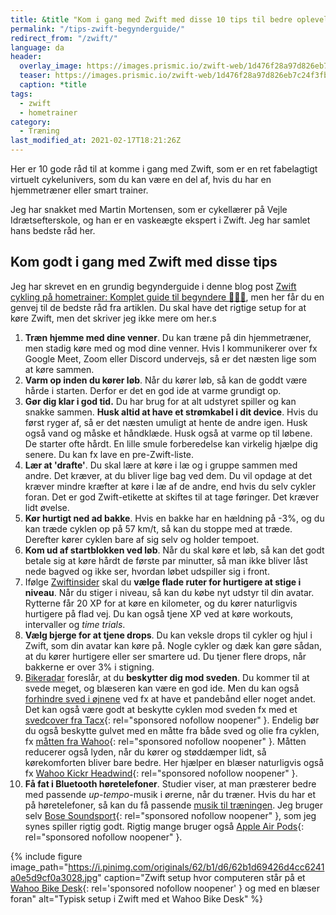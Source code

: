 ```yaml
---
title: &title "Kom i gang med Zwift med disse 10 tips til bedre oplevelser 🚴🚴‍♀️"
permalink: "/tips-zwift-begynderguide/"
redirect_from: "/zwift/"
language: da
header:
  overlay_image: https://images.prismic.io/zwift-web/1d476f28a97d826eb7c24f3fb185b5398c0e7ebc_zwift-com_hero-banner_large_orangeroom.jpg?auto=compress,format
  teaser: https://images.prismic.io/zwift-web/1d476f28a97d826eb7c24f3fb185b5398c0e7ebc_zwift-com_hero-banner_large_orangeroom.jpg?auto=compress,format
  caption: *title
tags:
  - zwift
  - hometrainer
category:
  - Træning
last_modified_at: 2021-02-17T18:21:26Z
---
```


Her er 10 gode råd til at komme i gang med Zwift, som er en ret fabelagtigt virtuelt cykelunivers, som du kan være en del af, hvis du har en hjemmetræner eller smart trainer. 

Jeg har snakket med Martin Mortensen, som er cykellærer på Vejle Idrætsefterskole, og han er en vaskeægte ekspert i Zwift. Jeg har samlet hans bedste råd her.

## Kom godt i gang med Zwift med disse tips

Jeg har skrevet en en grundig begynderguide i denne blog post [Zwift cykling på hometrainer: Komplet guide til begyndere 🚵🚵‍♀️](https://www.motionsplan.dk/komplet-begynderguide-zwift/), men her får du en genvej til de bedste råd fra artiklen. Du skal have det rigtige setup for at køre Zwift, men det skriver jeg ikke mere om her.s

1. **Træn hjemme med dine venner**. Du kan træne på din hjemmetræner, men stadig køre med og mod dine venner. Hvis I kommunikerer over fx Google Meet, Zoom eller Discord undervejs, så er det næsten lige som at køre sammen.
2. **Varm op inden du kører løb**. Når du kører løb, så kan de goddt være hårde i starten. Derfor er det en god ide at varme grundigt op.
3. **Gør dig klar i god tid.** Du har brug for at alt udstyret spiller og kan snakke sammen. **Husk altid at have et strømkabel i dit device**. Hvis du først ryger af, så er det næsten umuligt at hente de andre igen. Husk også vand og måske et håndklæde. Husk også at varme op til løbene. De starter ofte hårdt. En lille smule forberedelse kan virkelig hjælpe dig senere. Du kan fx lave en pre-Zwift-liste.
4. **Lær at 'drafte'**. Du skal lære at køre i læ og i gruppe sammen med andre. Det kræver, at du bliver lige bag ved dem. Du vil opdage at det kræver mindre kræfter at køre i læ af de andre, end hvis du selv cykler foran. Det er god Zwift-etikette at skiftes til at tage føringer. Det kræver lidt øvelse.
5. **Kør hurtigt ned ad bakke**. Hvis en bakke har en hældning på -3%, og du kan træde cyklen op på 57 km/t, så kan du stoppe med at træde. Derefter kører cyklen bare af sig selv og holder tempoet.
6. **Kom ud af startblokken ved løb**. Når du skal køre et løb, så kan det godt betale sig at køre hårdt de første par minutter, så man ikke bliver låst nede bagved og ikke ser, hvordan løbet udspiller sig i front.
7. Ifølge [Zwiftinsider](https://zwiftinsider.com/top-13-tips-for-beginner-zwifters/) skal du **vælge flade ruter for hurtigere at stige i niveau**. Når du stiger i niveau, så kan du købe nyt udstyr til din avatar. Rytterne får 20 XP for at køre en kilometer, og du kører naturligvis hurtigere på flad vej. Du kan også tjene XP ved at køre workouts, intervaller og _time trials_.
8. **Vælg bjerge for at tjene drops**. Du kan veksle drops til cykler og hjul i Zwift, som din avatar kan køre på. Nogle cykler og dæk kan gøre sådan, at du kører hurtigere eller ser smartere ud. Du tjener flere drops, når bakkerne er over 3% i stigning.
9. [Bikeradar](https://www.bikeradar.com/advice/fitness-and-training/zwift-tips/) foreslår, at du **beskytter dig mod sveden**. Du kommer til at svede meget, og blæseren kan være en god ide. Men du kan også [forhindre sved i øjnene](https://www.motionsplan.dk/undgaa-sved-i-ojnene/) ved fx at have et pandebånd eller noget andet. Det kan også være godt at beskytte cyklen mod sveden fx med et [svedcover fra Tacx](https://www.partner-ads.com/dk/klikbanner.php?partnerid=28187&bannerid=70559&htmlurl=http://www.fribikeshop.dk/Default.aspx?ID=286&ProductID=PROD918){: rel="sponsored nofollow noopener" }. Endelig bør du også beskytte gulvet med en måtte fra både sved og olie fra cyklen, fx [måtten fra Wahoo](https://www.partner-ads.com/dk/klikbanner.php?partnerid=28187&bannerid=35898&htmlurl=https://cykelexperten.dk/wahoo-kickr-mat/?source=partner-ads){: rel="sponsored nofollow noopener" }. Måtten reducerer også lyden, når du kører og støddæmper lidt, så kørekomforten bliver bare bedre. Her hjælper en blæser naturligvis også fx [Wahoo Kickr Headwind](https://www.partner-ads.com/dk/klikbanner.php?partnerid=28187&bannerid=35898&htmlurl=https://cykelexperten.dk/wahoo-kickr-headwind/?source=partner-ads){: rel="sponsored nofollow noopener" }.
10. **Få fat i Bluetooth høretelefoner**. Studier viser, at man præsterer bedre med passende _up-tempo_-musik i ørerne, når du træner. Hvis du har et på høretelefoner, så kan du få passende [musik til træningen](https://www.motionsplan.dk/artikel/musik-til-traeningen/). Jeg bruger selv [Bose Soundsport](https://www.partner-ads.com/dk/klikbanner.php?partnerid=28187&bannerid=67757&htmlurl=https://www.proshop.dk/Hovedtelefonerheadset/Bose-SoundSport-Free-true-wireless-earphones-with-mic/2804416){: rel="sponsored nofollow noopener" }, som jeg synes spiller rigtig godt. Rigtig mange bruger også [Apple Air Pods](https://www.partner-ads.com/dk/klikbanner.php?partnerid=28187&bannerid=24141&htmlurl=https://www.my-phoneshop.dk/apple-airpods-2019.html){: rel="sponsored nofollow noopener" }.

{% include figure image_path="https://i.pinimg.com/originals/62/b1/d6/62b1d69426d4cc6241a0e5d9cf0a3028.jpg" caption="Zwift setup hvor computeren står på et [Wahoo Bike Desk](https://www.partner-ads.com/dk/klikbanner.php?partnerid=28187&bannerid=67757&htmlurl=https://www.proshop.dk/Sport-Fitness/Wahoo-Fitness-KICKR-Desk/2695504){: rel='sponsored nofollow noopener' } og med en blæser foran" alt="Typisk setup i Zwift med et Wahoo Bike Desk"  %}
